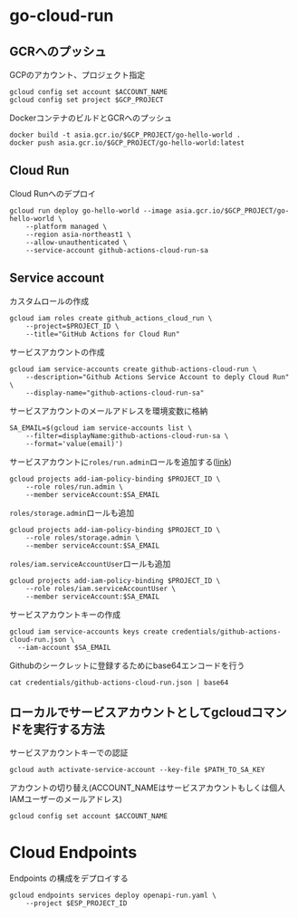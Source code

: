 # go-cloud-run
## GCRへのプッシュ
GCPのアカウント、プロジェクト指定
```
gcloud config set account $ACCOUNT_NAME
gcloud config set project $GCP_PROJECT
```

DockerコンテナのビルドとGCRへのプッシュ
```
docker build -t asia.gcr.io/$GCP_PROJECT/go-hello-world .
docker push asia.gcr.io/$GCP_PROJECT/go-hello-world:latest
```

## Cloud Run
Cloud Runへのデプロイ
```
gcloud run deploy go-hello-world --image asia.gcr.io/$GCP_PROJECT/go-hello-world \
    --platform managed \
    --region asia-northeast1 \
    --allow-unauthenticated \
    --service-account github-actions-cloud-run-sa
```

## Service account
カスタムロールの作成
```
gcloud iam roles create github_actions_cloud_run \
    --project=$PROJECT_ID \
    --title="GitHub Actions for Cloud Run"
```

サービスアカウントの作成
```
gcloud iam service-accounts create github-actions-cloud-run \
    --description="Github Actions Service Account to deply Cloud Run" \
    --display-name="github-actions-cloud-run-sa"
```

サービスアカウントのメールアドレスを環境変数に格納
```
SA_EMAIL=$(gcloud iam service-accounts list \
    --filter=displayName:github-actions-cloud-run-sa \
    --format='value(email)')
```

サービスアカウントに```roles/run.admin```ロールを追加する([link](https://cloud.google.com/run/docs/reference/iam/roles#gcloud))
```
gcloud projects add-iam-policy-binding $PROJECT_ID \
    --role roles/run.admin \
    --member serviceAccount:$SA_EMAIL
```

```roles/storage.admin```ロールも追加
```
gcloud projects add-iam-policy-binding $PROJECT_ID \
    --role roles/storage.admin \
    --member serviceAccount:$SA_EMAIL
```
```roles/iam.serviceAccountUser```ロールも追加
```
gcloud projects add-iam-policy-binding $PROJECT_ID \
    --role roles/iam.serviceAccountUser \
    --member serviceAccount:$SA_EMAIL
```
サービスアカウントキーの作成
```
gcloud iam service-accounts keys create credentials/github-actions-cloud-run.json \
  --iam-account $SA_EMAIL
```

Githubのシークレットに登録するためにbase64エンコードを行う
```
cat credentials/github-actions-cloud-run.json | base64
```

## ローカルでサービスアカウントとしてgcloudコマンドを実行する方法
サービスアカウントキーでの認証
```
gcloud auth activate-service-account --key-file $PATH_TO_SA_KEY
```
アカウントの切り替え(ACCOUNT_NAMEはサービスアカウントもしくは個人IAMユーザーのメールアドレス)
```
gcloud config set account $ACCOUNT_NAME
```

# Cloud Endpoints
Endpoints の構成をデプロイする
```
gcloud endpoints services deploy openapi-run.yaml \
    --project $ESP_PROJECT_ID
```